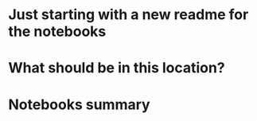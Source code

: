 # Just starting with a new readme for the notebooks


# What should be in this location?


# Notebooks summary
